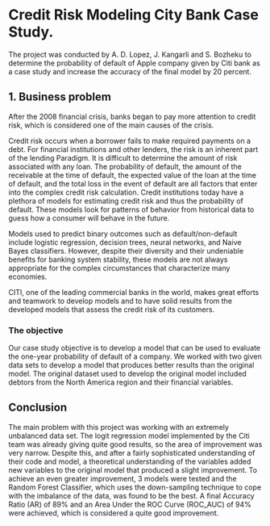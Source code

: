 # Credit Risk Modeling City Bank Case Study.

The project was conducted by A. D. Lopez, J. Kangarli and S. Bozheku to determine the probability of default of Apple company given by Citi bank as a case study and increase the accuracy of the final model by 20 percent.


## 1. Business problem

After the 2008 financial crisis, banks began to pay more attention to credit risk, which is considered one of the main causes of the crisis.

Credit risk occurs when a borrower fails to make required payments on a debt. For financial institutions and other lenders, the risk is an inherent part of the lending
Paradigm. It is difficult to determine the amount of risk associated with any loan.
The probability of default, the amount of the receivable at the time of default, the expected value of the loan at the time of default, and the total loss 
in the event of default are all factors that enter into the complex credit risk calculation. Credit institutions today have a plethora of models for estimating credit risk and thus the probability of default. These models look for patterns of behavior from historical data to guess how a consumer will behave in the future.

Models used to predict binary outcomes such as default/non-default include logistic regression, decision trees, neural networks, and Naive Bayes classifiers. However, despite their diversity and their undeniable benefits for banking system stability, these models are not always appropriate for
the complex circumstances that characterize many economies.

CITI, one of the leading commercial banks in the world, makes great efforts and teamwork to develop models and to have solid results from the developed models
that assess the credit risk of its customers.

### The objective 
Our case study objective is to develop a model that can be used to evaluate the one-year probability of default of a company. We worked with two given data sets to develop a model that produces better results than the original model. The original dataset used to develop the original model included debtors from the North America region and their financial variables.

## Conclusion
The main problem with this project was working with an extremely unbalanced data set. The logit regression model implemented by the Citi team was already giving quite good results, so the area of improvement was very narrow. Despite this, and after a fairly sophisticated understanding of their code and model, a theoretical understanding of the variables added new variables to the original model that produced a slight improvement. To achieve an even greater improvement, 3 models were tested and the Random Forest Classifier, which uses the down-sampling technique to cope with the imbalance of the data, was found to be the best. A final Accuracy Ratio (AR) of 89% and an Area Under the ROC Curve (ROC_AUC) of 94% were achieved, which is considered a quite good improvement.
